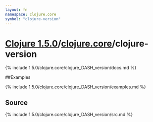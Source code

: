 ```yaml
---
layout: fn
namespace: clojure.core
symbol: "clojure-version"
---
```


# [Clojure 1.5.0](../../)/[clojure.core](../)/clojure-version

{% include 1.5.0/clojure.core/clojure_DASH_version/docs.md %}

##Examples

{% include 1.5.0/clojure.core/clojure_DASH_version/examples.md %}
## Source
{% include 1.5.0/clojure.core/clojure_DASH_version/src.md %}


